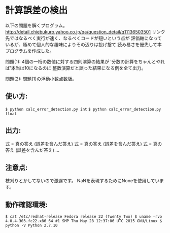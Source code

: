 # 計算誤差の検出

以下の問題を解くプログラム。
http://detail.chiebukuro.yahoo.co.jp/qa/question_detail/q11136503501
リンク先ではなるべく実行が速く、なるべくコードが短いという点が
評価軸になっているが、極めて個人的な趣味によりその辺りは投げ捨て
読み易さを優先して本プログラムを作成した。

問題(1):
4個の一桁の数値に対する四則演算の結果が
'分数の計算をちゃんとやれば'本当は10になるのに
整数演算だと誤った結果になる例を全て出力。

問題(2):
問題(1)の浮動小数点数版。

## 使い方:
`$ python calc_error_detection.py int`
`$ python calc_error_detection.py float`

## 出力:
式 = 真の答え (誤差を含んだ答え)
式 = 真の答え (誤差を含んだ答え)
式 = 真の答え (誤差を含んだ答え)
...

## 注意点:
枝刈りとかしてないので激遅です。
NaNを表現するためにNoneを使用しています。

## 動作確認環境:
`$ cat /etc/redhat-release
Fedora release 22 (Twenty Two)
$ uname -rvo
4.0.4-303.fc22.x86_64 #1 SMP Thu May 28 12:37:06 UTC 2015 GNU/Linux
$ python -V
Python 2.7.10`
